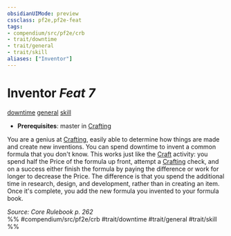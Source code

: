 ```yaml
---
obsidianUIMode: preview
cssclass: pf2e,pf2e-feat
tags:
- compendium/src/pf2e/crb
- trait/downtime
- trait/general
- trait/skill
aliases: ["Inventor"]
---
```

# Inventor  *Feat 7*  
[downtime](/rules/traits/downtime.md)  [general](/rules/traits/general.md)  [skill](/rules/traits/skill.md)  

- **Prerequisites**: master in [Crafting](/compendium/skills.md#Crafting)

You are a genius at [Crafting](/compendium/skills.md#Crafting), easily able to determine how things are made and create new inventions. You can spend downtime to invent a common formula that you don't know. This works just like the [Craft](/rules/actions/craft.md) activity: you spend half the Price of the formula up front, attempt a [Crafting](/compendium/skills.md#Crafting) check, and on a success either finish the formula by paying the difference or work for longer to decrease the Price. The difference is that you spend the additional time in research, design, and development, rather than in creating an item. Once it's complete, you add the new formula you invented to your formula book.

*Source: Core Rulebook p. 262*  
%% #compendium/src/pf2e/crb #trait/downtime #trait/general #trait/skill %%